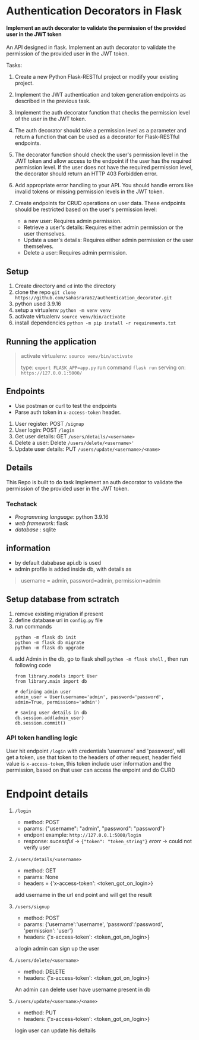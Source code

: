 # Authentication Decorators in Flask
#### Implement an auth decorator to validate the permission of the provided user in the JWT token


An API designed in flask. Implement an auth decorator to validate the permission of the provided user in the JWT token.

Tasks:
1.	Create a new Python Flask-RESTful project or modify your existing project.
2.	Implement the JWT authentication and token generation endpoints as described in the previous task.
3.	Implement the auth decorator function that checks the permission level of the user in the JWT token.
4.	The auth decorator should take a permission level as a parameter and return a function that can be used as a decorator for Flask-RESTful endpoints.
5.	The decorator function should check the user's permission level in the JWT token and allow access to the endpoint if the user has the required permission level. If the user does not have the required permission level, the decorator should return an HTTP 403 Forbidden error.
6.	Add appropriate error handling to your API. You should handle errors like invalid tokens or missing permission levels in the JWT token.
7.	Create endpoints for CRUD operations on user data. These endpoints should be restricted based on the user's permission level:

	- a new user: Requires admin permission.
	- Retrieve a user's details: Requires either admin permission or the user themselves.
	- Update a user's details: Requires either admin permission or the user themselves.
	- Delete a user: Requires admin permission.

## Setup
1. Create directory and `cd` into the directory
2. clone the repo `git clone https://github.com/sahasrara62/authentication_decorator.git` 
3. python used 3.9.16
3. setup a virtualenv `python -m venv venv`
4. activate virtualenv `source venv/bin/activate`
4. install dependencies `python -m pip install -r requirements.txt`

## Running the application
> activate virtualenv: `source venv/bin/activate`
> 
> type: `export FLASK_APP=app.py`
> run command `flask run`
> serving on: `https://127.0.0.1:5000/`


## Endpoints
- Use postman or curl to test the endpoints
- Parse auth token in `x-access-token` header.
1. User register: POST `/signup`
2. User login: POST `/login`
3. Get user details: GET `/users/details/<username>`
4. Delete a user: Delete `/users/delete/<username>'`
5. Update user details: PUT `/users/update/<username>/<name>`


## Details

This Repo is built to do task Implement an auth decorator to validate the permission of the provided user in the JWT token. 

### Techstack
 - *Programming language*: python 3.9.16
 - *web framework*: flask
 - *database* : sqlite

 
## information
   
  * by default dababase api.db is used
  * admin profile is added inside db, with details as 
  >username = admin, password=admin, permission=admin
  
  
## Setup database from sctratch
1. remove existing migration if present
2. define database uri in `config.py` file
3. run commands 
   ```
   python -m flask db init
   python -m flask db migrate
   python -m flask db upgrade
   ```
4. add Admin in the db, go to flask shell `python -m flask shell`         , then run following code
   ```
   from library.models import User
   from library.main import db
   
   # defining admin user
   admin_user = User(username='admin', password='password', admin=True, permissions='admin')
   
   # saving user details in db
   db.session.add(admin_user)
   db.session.commit()
   ```

### API token handling logic

User hit endpoint `/login`  with credentials 'username' and 'password', will get a token, use that token to the headers of other request, header field value is `x-access-token`, this token include user information and the permission, based on that user can access the enpoint and do CURD 

# Endpoint details

1. `/login`
   - method: POST
   - params: {"username": "admin", "password": "password"}
   - endpont example: ```http://127.0.0.1:5000/login```
   - response: *sucessful* -> `{"token": "token_string"}`
               *erorr* -> could not verify user

2. `/users/details/<username>`
   - method: GET
   - params: None
   - headers = {'x-access-token': <token_got_on_login>}
   
   add username in the url end point and will get the result

3. `/users/signup`

   - method: POST
   - params: {'username':'username', 'password':'password', 'permission': 'user'}
   - headers:          {'x-access-token': <token_got_on_login>}
   
   a login admin can sign up the user 
 
4. `/users/delete/<username>`
   
   - method: DELETE
   - headers:          {'x-access-token': <token_got_on_login>}
 
   An admin can delete user have username present in db
 
5. `/users/update/<username>/<name>`
   - method: PUT
   - headers:          {'x-access-token': <token_got_on_login>}

   login user can update his deltails
